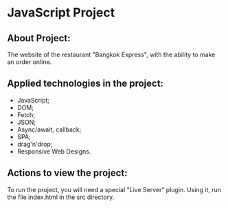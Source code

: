 # JavaScript Project

## About Project:

The website of the restaurant "Bangkok Express", with the ability to make an order online.

## Applied technologies in the project:

- JavaScript;
- DOM;
- Fetch;
- JSON;
- Async/await, callback;
- SPA;
- drag'n'drop;
- Responsive Web Designs.

## Actions to view the project:

To run the project, you will need a special "Live Server" plugin. Using it, run the file index.html in the src directory.



